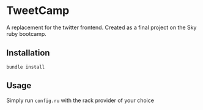# TweetCamp

A replacement for the twitter frontend. Created as a final project on the Sky ruby bootcamp.

## Installation

`bundle install`

## Usage

Simply run `config.ru` with the rack provider of your choice
